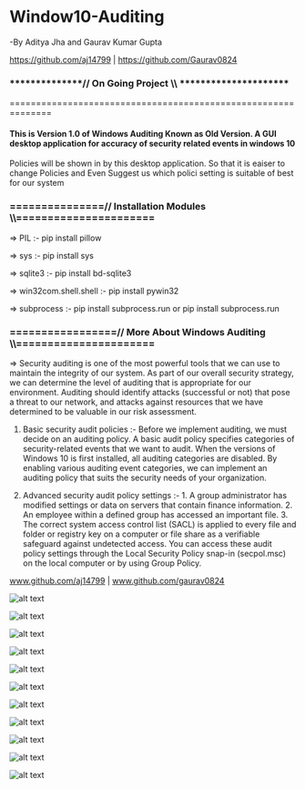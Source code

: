 # Window10-Auditing
  -By Aditya Jha and Gaurav Kumar Gupta
  
  https://github.com/aj14799
  |
  https://github.com/Gaurav0824
  

### **************// On Going Project \\\\ *********************
==============================================================



#### This is Version 1.0 of Windows Auditing Known as Old Version. A GUI desktop application for accuracy of security related events in windows 10

Policies will be shown in by this desktop application. So that it is eaiser to change Policies and Even Suggest us which polici setting is suitable of best for our system


### ===============// Installation Modules \\\\======================

=> PIL                  :-             pip install pillow

=> sys                  :-             pip install sys

=> sqlite3              :-             pip install bd-sqlite3

=> win32com.shell.shell :-             pip install pywin32

=> subprocess           :-             pip install subprocess.run or pip install subprocess.run 

### =================// More About Windows Auditing \\\\======================


=> Security auditing is one of the most powerful tools that we can use to maintain the integrity of our system. As part of our overall security strategy, we can determine the level of auditing that is appropriate for our environment. Auditing should identify attacks (successful or not) that pose a threat to our network, and attacks against resources that we have determined to be valuable in our risk assessment.

1. Basic security audit policies :- Before we implement auditing, we must decide on an auditing policy. A basic audit policy specifies categories of security-related events that we want to audit. When the versions of Windows 10 is first installed, all auditing categories are disabled. By enabling various auditing event categories, we can implement an auditing policy that suits the security needs of your organization.

2. Advanced security audit policy settings :- 
        1. A group administrator has modified settings or data on servers that contain finance information.
        2. An employee within a defined group has accessed an important file.
        3. The correct system access control list (SACL) is applied to every file and folder or registry key on a computer or file share           as a verifiable safeguard against undetected access.
You can access these audit policy settings through the Local Security Policy snap-in (secpol.msc) on the local computer or by using Group Policy.

  
  www.github.com/aj14799
  |
  www.github.com/gaurav0824


![alt text](https://github.com/aj14799/Window10-Auditing-old-/blob/master/Sreenshots/Screenshot%20(207).png)

![alt text](https://github.com/aj14799/Window10-Auditing-old-/blob/master/Sreenshots/Screenshot%20(208).png)

![alt text](https://github.com/aj14799/Window10-Auditing-old-/blob/master/Sreenshots/Screenshot%20(209).png)

![alt text](https://github.com/aj14799/Window10-Auditing-old-/blob/master/Sreenshots/Screenshot%20(210).png)

![alt text](https://github.com/aj14799/Window10-Auditing-old-/blob/master/Sreenshots/Screenshot%20(211).png)

![alt text](https://github.com/aj14799/Window10-Auditing-old-/blob/master/Sreenshots/Screenshot%20(212).png)

![alt text](https://github.com/aj14799/Window10-Auditing-old-/blob/master/Sreenshots/Screenshot%20(213).png)

![alt text](https://github.com/aj14799/Window10-Auditing-old-/blob/master/Sreenshots/Screenshot%20(214).png)

![alt text](https://github.com/aj14799/Window10-Auditing-old-/blob/master/Sreenshots/Screenshot%20(215).png)

![alt text](https://github.com/aj14799/Window10-Auditing-old-/blob/master/Sreenshots/Screenshot%20(216).png)

![alt text](https://github.com/aj14799/Window10-Auditing-old-/blob/master/Sreenshots/Screenshot%20(217).png)


